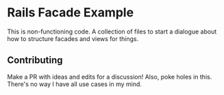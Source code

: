 # Rails Facade Example

This is non-functioning code. A collection of files to start a dialogue about how to structure facades and views for things.

## Contributing

Make a PR with ideas and edits for a discussion!
Also, poke holes in this. There's no way I have all use cases in my mind.
